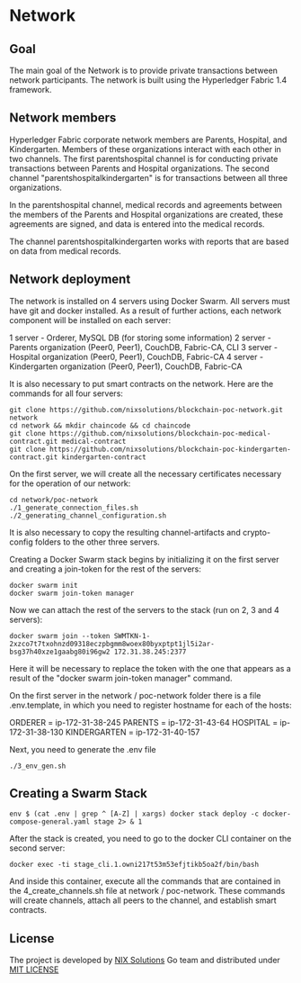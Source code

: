 # Network

## Goal

The main goal of the Network is to provide private transactions between network participants. The network is built using the Hyperledger Fabric 1.4 framework.

## Network members

Hyperledger Fabric corporate network members are Parents, Hospital, and Kindergarten. Members of these organizations interact with each other in two channels. The first parentshospital channel is for conducting private transactions between Parents and Hospital organizations. The second channel "parentshospitalkindergarten" is for transactions between all three organizations.

In the parentshospital channel, medical records and agreements between the members of the Parents and Hospital organizations are created, these agreements are signed, and data is entered into the medical records.

The channel parentshospitalkindergarten works with reports that are based on data from medical records.

## Network deployment

The network is installed on 4 servers using Docker Swarm. All servers must have git and docker installed. As a result of further actions, each network component will be installed on each server:

1 server - Orderer, MySQL DB (for storing some information)
2 server - Parents organization (Peer0, Peer1), CouchDB, Fabric-CA, CLI
3 server - Hospital organization (Peer0, Peer1), CouchDB, Fabric-CA
4 server - Kindergarten organization (Peer0, Peer1), CouchDB, Fabric-CA

It is also necessary to put smart contracts on the network. Here are the commands for all four servers:
```
git clone https://github.com/nixsolutions/blockchain-poc-network.git network
cd network && mkdir chaincode && cd chaincode
git clone https://github.com/nixsolutions/blockchain-poc-medical-contract.git medical-contract
git clone https://github.com/nixsolutions/blockchain-poc-kindergarten-contract.git kindergarten-contract
```
On the first server, we will create all the necessary certificates necessary for the operation of our network:
```
cd network/poc-network
./1_generate_connection_files.sh
./2_generating_channel_configuration.sh
```
It is also necessary to copy the resulting channel-artifacts and crypto-config folders to the other three servers.

Creating a Docker Swarm stack begins by initializing it on the first server and creating a join-token for the rest of the servers:
```
docker swarm init
docker swarm join-token manager
```
Now we can attach the rest of the servers to the stack (run on 2, 3 and 4 servers):
```
docker swarm join --token SWMTKN-1-2xzco7t7txohnzd09318eczpbgmm8woex80byxptpt1jl5i2ar-bsg37h40xze1gaabg80i96gw2 172.31.38.245:2377
```
Here it will be necessary to replace the token with the one that appears as a result of the "docker swarm join-token manager" command.

On the first server in the network / poc-network folder there is a file .env.template, in which you need to register hostname for each of the hosts:

ORDERER = ip-172-31-38-245
PARENTS = ip-172-31-43-64
HOSPITAL = ip-172-31-38-130
KINDERGARTEN = ip-172-31-40-157

Next, you need to generate the .env file
```
./3_env_gen.sh
```
## Creating a Swarm Stack
```
env $ (cat .env | grep ^ [A-Z] | xargs) docker stack deploy -c docker-compose-general.yaml stage 2> & 1
```
After the stack is created, you need to go to the docker CLI container on the second server:
```
docker exec -ti stage_cli.1.owni217t53m53efjtikb5oa2f/bin/bash
```
And inside this container, execute all the commands that are contained in the 4_create_channels.sh file at network / poc-network. These commands will create channels, attach all peers to the channel, and establish smart contracts.

## License
The project is developed by [NIX Solutions](http://nixsolutions.com) Go team and distributed under [MIT LICENSE](https://github.com/nixsolutions/blockchain-poc-network/blob/master/LICENSE)